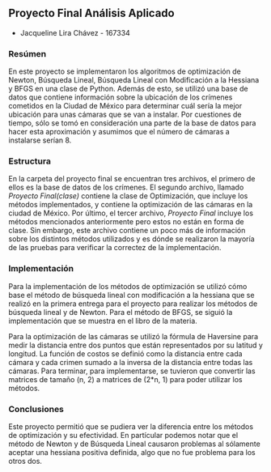 ## **Proyecto Final Análisis Aplicado**
- Jacqueline Lira Chávez - 167334

### Resúmen
En este proyecto se implementaron los algoritmos de optimización de Newton, Búsqueda Lineal, Búsqueda Lineal con Modificación a la Hessiana y BFGS en una clase de Python. Además de esto, se utilizó una base de datos que contiene información sobre la ubicación de los crímenes cometidos en la Ciudad de México para determinar cuál sería la mejor ubicación para unas cámaras que se van a instalar. Por cuestiones de tiempo, sólo se tomó en consideración una parte de la base de datos para hacer esta aproximación y asumimos que el número de cámaras a instalarse serían 8.

### Estructura
En la carpeta del proyecto final se encuentran tres archivos, el primero de ellos es la base de datos de los crímenes. El segundo archivo, llamado _Proyecto Final(clase)_ contiene la clase de Optimización, que incluye los métodos implementados, y contiene la optimización de las cámaras en la ciudad de México. Por último, el tercer archivo, _Proyecto Final_ incluye los métodos mencionados anteriormente pero estos no están en forma de clase. Sin embargo, este archivo contiene un poco más de información sobre los distintos métodos utilizados y es dónde se realizaron la mayoría de las pruebas para verificar la correctez de la implementación.

### Implementación
Para la implementación de los métodos de optimización se utilizó cómo base el método de búsqueda lineal con modificación a la hessiana que se realizó en la primera entrega para el proyecto para realizar los métodos de búsqueda lineal y de Newton. Para el método de BFGS, se siguió la implementación que se muestra en el libro de la materia.

Para la optimización de las cámaras se utilizó la fórmula de Haversine para medir la distancia entre dos puntos que están representados por su latitud y longitud. La función de costos se definió como la distancia entre cada cámara y cada crimen sumado a la inversa de la distancia entre todas las cámaras. Para terminar, para implementarse, se tuvieron que convertir las matrices de tamaño (n, 2) a matrices de (2*n, 1) para poder utilizar los métodos.

### Conclusiones
Este proyecto permitió que se pudiera ver la diferencia entre los métodos de optimización y su efectividad. En partícular podemos notar que el método de Newton y de Búsqueda Lineal causaron problemas al sólamente aceptar una hessiana positiva definida, algo que no fue problema para los otros dos. 
